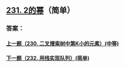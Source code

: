 ## [231. 2的幂](https://leetcode-cn.com/problems/power-of-two/)（简单）





### 答案：



#### [上一题（230. 二叉搜索树中第K小的元素）(中等)](https://github.com/sdwwld/leetCode/blob/master/src/main/java/com/wld/java/leetcode/leetCode0230.md)

#### [下一题（232. 用栈实现队列）(简单)](https://github.com/sdwwld/leetCode/blob/master/src/main/java/com/wld/java/leetcode/leetCode0232.md)